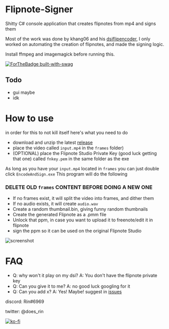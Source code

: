 # Flipnote-Signer
Shitty C# console application that creates flipnotes from mp4 and signs them

Most of the work was done by khang06 and his [dsiflipencoder](https://github.com/khang06/dsiflipencode), I only worked on automating the creation of flipnotes, and made the signing logic.

Install ffmpeg and imagemagick before running this.

[![ForTheBadge built-with-swag](http://ForTheBadge.com/images/badges/built-with-swag.svg)](https://github.com/RinLovesYou) 

## Todo
* gui maybe
* idk

# How to use
in order for this to not kill itself here's what you need to do

* download and unzip the latest [release](https://github.com/RinLovesYou/Flipnote-Signer/releases) 
* place the video called `input.mp4` in the `frames` folder)
* (OPTIONAL) place the Flipnote Studio Private Key (good luck getting that one) called `fnkey.pem` in the same folder as the exe

As long as you have your `input.mp4` located in `frames` you can just double click `EncodeAndSign.exe`
This program will do the following

### DELETE OLD `frames` CONTENT BEFORE DOING A NEW ONE

* If no frames exist, it will split the video into frames, and dither them
* If no audio exists, it will create `audio.wav`
* Create a random thumbnail.bin, giving funny random thumbnails
* Create the generated Flipnote as a .pmm file
* Unlock that ppm, in case you want to upload it to freenote/edit it in flipnote
* sign the ppm so it can be used on the original Flipnote Studio

![screenshot](https://media.discordapp.net/attachments/738116823035150356/812439551930007582/unknown.png)

# FAQ
* Q: why won't it play on my dsi? A: You don't have the flipnote private key
* Q: Can you give it to me? A: no good luck googling for it
* Q: Can you add x? A: Yes! Maybe! suggest in [issues](https://github.com/RinLovesYou/Flipnote-Signer/issues)

discord: Rin#6969

twitter: @does_rin

[![ko-fi](https://www.ko-fi.com/img/githubbutton_sm.svg)](https://ko-fi.com/K3K61YCS7)
